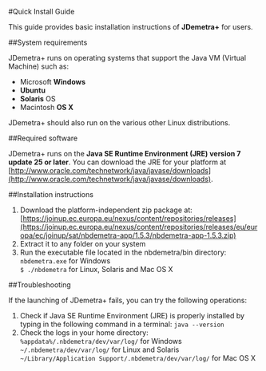 #Quick Install Guide

This guide provides basic installation instructions of **JDemetra+** for users.

##System requirements

JDemetra+ runs on operating systems that support the Java VM (Virtual Machine) such as:

* Microsoft **Windows**
* **Ubuntu**
* **Solaris** OS
* Macintosh **OS X** 

JDemetra+ should also run on the various other Linux distributions.

##Required software

JDemetra+ runs on the **Java SE Runtime Environment (JRE) version 7 update 25 or later**. You can download the JRE for your platform at [http://www.oracle.com/technetwork/java/javase/downloads](http://www.oracle.com/technetwork/java/javase/downloads).

##Installation instructions

1. Download the platform-independent zip package at:  
   [https://joinup.ec.europa.eu/nexus/content/repositories/releases](https://joinup.ec.europa.eu/nexus/content/repositories/releases/eu/europa/ec/joinup/sat/nbdemetra-app/1.5.3/nbdemetra-app-1.5.3.zip)
2. Extract it to any folder on your system
3. Run the executable file located in the nbdemetra/bin directory:  
   `nbdemetra.exe` for Windows  
   `$ ./nbdemetra` for Linux, Solaris and Mac OS X

##Troubleshooting

If the launching of JDemetra+ fails, you can try the following operations:

1. Check if Java SE Runtime Environment (JRE) is properly installed by typing in the following command in a terminal: `java --version`
2. Check the logs in your home directory:  
   `%appdata%/.nbdemetra/dev/var/log/` for Windows  
   `~/.nbdemetra/dev/var/log/` for Linux and Solaris  
   `~/Library/Application Support/.nbdemetra/dev/var/log/` for Mac OS X
